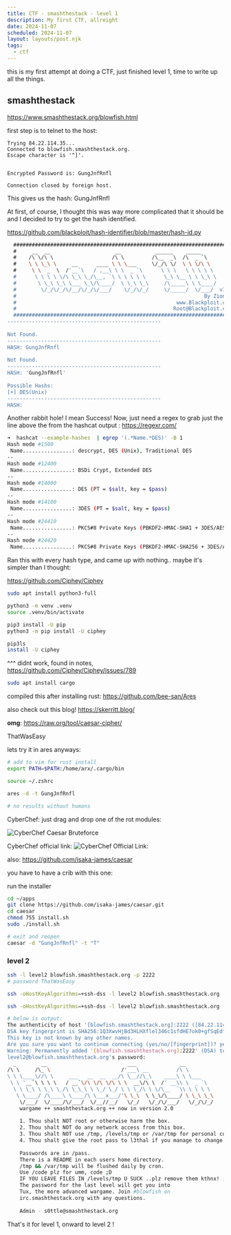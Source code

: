 ```yaml
---
title: CTF - smashthestack - level 1
description: My first CTF, allreight
date: 2024-11-07
scheduled: 2024-11-07
layout: layouts/post.njk
tags:
  - ctf
---
```


this is my first attempt at doing a CTF, just finished level 1, time to write up all the things. 

## smashthestack

https://www.smashthestack.org/blowfish.html

first step is to telnet to the host:

```
Trying 84.22.114.35...  
Connected to blowfish.smashthestack.org.  
Escape character is '^]'.  
  
  
Encrypted Password is: GungJnfRnfl  
  
Connection closed by foreign host.
```

This gives us the hash: GungJnfRnfl

At first, of course, I thought this was way more complicated that it should be and I decided to try to get the hash identified. 

https://github.com/blackploit/hash-identifier/blob/master/hash-id.py

```bash   #########################################################################  
  #########################################################################  
  #     __  __                     __           ______    _____           #  
  #    /\ \/\ \                   /\ \         /\__  _\  /\  _ `\         #  
  #    \ \ \_\ \     __      ____ \ \ \___     \/_/\ \/  \ \ \/\ \        #  
  #     \ \  _  \  /'__`\   / ,__\ \ \  _ `\      \ \ \   \ \ \ \ \       #  
  #      \ \ \ \ \/\ \_\ \_/\__, `\ \ \ \ \ \      \_\ \__ \ \ \_\ \      #  
  #       \ \_\ \_\ \___ \_\/\____/  \ \_\ \_\     /\_____\ \ \____/      #  
  #        \/_/\/_/\/__/\/_/\/___/    \/_/\/_/     \/_____/  \/___/  v1.2 #  
  #                                                             By Zion3R #  
  #                                                    www.Blackploit.com #  
  #                                                   Root@Blackploit.com #  
  #########################################################################  
--------------------------------------------------  
  
Not Found.  
--------------------------------------------------  
HASH: GungJnfRnfl  
  
Not Found.  
--------------------------------------------------  
HASH: 'GungJnfRnfl'  
  
Possible Hashs:  
[+] DES(Unix)  
--------------------------------------------------  
HASH: 
```

Another rabbit hole!  I mean Success! 
Now, just need a regex to grab just the line above the from the hashcat output : 
https://regexr.com/

```bash
➜  hashcat --example-hashes  | egrep '(.*Name.*DES)' -B 1      
Hash mode #1500  
 Name................: descrypt, DES (Unix), Traditional DES  
--  
Hash mode #12400  
 Name................: BSDi Crypt, Extended DES  
--  
Hash mode #14000  
 Name................: DES (PT = $salt, key = $pass)  
--  
Hash mode #14100  
 Name................: 3DES (PT = $salt, key = $pass)  
--  
Hash mode #24410  
 Name................: PKCS#8 Private Keys (PBKDF2-HMAC-SHA1 + 3DES/AES)  
--  
Hash mode #24420  
 Name................: PKCS#8 Private Keys (PBKDF2-HMAC-SHA256 + 3DES/AES)
```

Ran this with every hash type, and came up with nothing.. 
maybe it's simpler than I thought: 

https://github.com/Ciphey/Ciphey

```bash
sudo apt install python3-full

python3 -m venv .venv
source .venv/bin/activate

pip3 install -U pip
python3 -m pip install -U ciphey

pip3ls
install -U ciphey
```
^^^ didnt work, found in notes, 
https://github.com/Ciphey/Ciphey/issues/789


```bash
sudo apt install cargo
```
compiled this after installing rust: 
https://github.com/bee-san/Ares

also check out this blog!
https://skerritt.blog/


**omg**:
https://raw.org/tool/caesar-cipher/


ThatWasEasy


lets try it in ares anyways: 

```bash
# add to vim for rust install
export PATH=$PATH:/home/arx/.cargo/bin

source ~/.zshrc

ares -d -t GungJnfRnfl

# no results without humans

```


CyberChef: 
just drag and drop one of the rot modules:

![CyberChef Caesar Bruteforce](https://imagedelivery.net/h6duaPVMwqSx6OPYA68aOw/ed8a8b9d-bbf5-42a0-d8b5-900104253f00/public)

CyberChef official link:
![CyberChef Official Link:](https://gchq.github.io/CyberChef/#)


also:
https://github.com/isaka-james/caesar

you have to have a crib with this one:

run the installer 

```bash
cd ~/apps
git clone https://github.com/isaka-james/caesar.git
cd caesar
chmod 755 install.sh
sudo ./install.sh

# exit and reopen
caesar -d "GungJnfRnfl" -t "T"

```



### level 2

```bash
ssh -l level2 blowfish.smashthestack.org -p 2222
# password ThatWasEasy
```

```bash
ssh -oHostKeyAlgorithms=+ssh-dss -l level2 blowfish.smashthestack.org -p 2222 -P 'ThatWasEasy'
```


```bash
ssh -oHostKeyAlgorithms=+ssh-dss -l level2 blowfish.smashthestack.org -p 2222 -P 'ThatWasEasy'  

# below is output:
The authenticity of host '[blowfish.smashthestack.org]:2222 ([84.22.114.35]:2222)' can't be established.  
DSA key fingerprint is SHA256:1Q3XwvHjBd3HLHXflel346c1sfdHE7ok0+gfSqEdf1Q.  
This key is not known by any other names.  
Are you sure you want to continue connecting (yes/no/[fingerprint])? yes  
Warning: Permanently added '[blowfish.smashthestack.org]:2222' (DSA) to the list of known hosts.  
level2@blowfish.smashthestack.org's password:    
  _        __                          ___              __    
/\ \     /\_ \                       /'___\ __         /\ \           
\ \ \____\//\ \     ___   __  __  __/\ \__//\_\    ____\ \ \___       
 \ \ '__`\ \ \ \   / __`\/\ \/\ \/\ \ \  __\/\ \  /' __\\ \  _ `\     
  \ \ \_\ \ \_\ \_/\ \_\_\ \ \_/ \_/ \ \ \_/\ \ \/\__  `\\ \ \ \ \    
   \ \____/ /\____\ \____/\ \___x___/'\ \_\  \ \_\/\____/ \ \_\ \_\  
    \/___/  \/____/\/___/  \/__//__/   \/_/   \/_/\/___/   \/_/\/_/  
    wargame ++ smashthestack.org ++ now in version 2.0  
     
    1. Thou shalt NOT root or otherwise harm the box.  
    2. Thou shalt NOT do any network access from this box.  
    3. Thou shalt NOT use /tmp, /levels/tmp or /var/tmp for personal code.    
    4. Thou shalt give the root pass to l3thal if you manage to change it.  
       
    Passwords are in /pass.  
    There is a README in each users home directory.  
    /tmp && /var/tmp will be flushed daily by cron.  
    Use /code plz for umm, code ;D  
    IF YOU LEAVE FILES IN /levels/tmp U SUCK ..plz remove them kthnx! ;D  
    The password for the last level will get you into  
    Tux, the more advanced wargame. Join #blowfish on    
    irc.smashthestack.org with any questions.    
  
    Admin - s0ttle@smashthestack.org
```
That's it for level 1, onward to level 2 ! 

<img src="https://imagedelivery.net/h6duaPVMwqSx6OPYA68aOw/45aa7ce1-cac6-4c52-9779-6c70e667df00/public" alt="">
